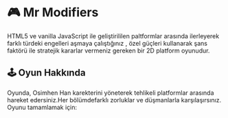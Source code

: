 # 🎮 Mr Modifiers
 HTML5 ve vanilla JavaScript ile geliştirililen paltformlar arasında ilerleyerek
farklı türdeki engelleri aşmaya çalıştığınız , özel güçleri kullanarak şans faktörü
ile stratejik kararlar vermeniz gereken bir 2D platform oyunudur.

##  🕹️ Oyun Hakkında

Oyunda, Osimhen Han karekterini yöneterek tehlikeli platformlar arasında hareket edersiniz.Her bölümdefarklı zorluklar ve düşmanlarla karşılaşırsınız. Oyunu tamamlamak için:
